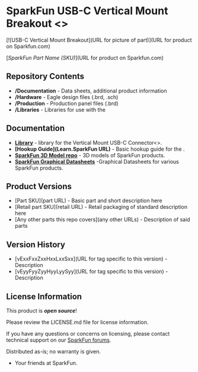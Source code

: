 SparkFun USB-C Vertical Mount Breakout <>
========================================

[![USB-C Vertical Mount Breakout](URL for picture of part)](URL for product on Sparkfun.com)

[*SparkFun Part Name (SKU)*](URL for product on Sparkfun.com)

<This project is a simple breakout board for a USB-C Vertical Mount Breakout connector.>

Repository Contents
-------------------

* **/Documentation** - Data sheets, additional product information
* **/Hardware** - Eagle design files (.brd, .sch)
*   **/Production** - Production panel files (.brd)
* **/Libraries** - Libraries for use with the <USB-C Vertical Mount Breakout>

Documentation
--------------
* **[Library](https://github.com/sparkfun/USB-C_Vertical_Breakout/tree/main/Libraries)** - <EAGLE> library for the Vertical Mount USB-C Connector<>.
* **[Hookup Guide](Learn.SparkFun URL)** - Basic hookup guide for the <PRODUCT NAME>.
* **[SparkFun 3D Model repo](https://github.com/sparkfun/3D_Models)** - 3D models of SparkFun products. 
* **[SparkFun Graphical Datasheets](https://github.com/sparkfun/Graphical_Datasheets)** -Graphical Datasheets for various SparkFun products.

Product Versions
----------------
* [Part SKU](part URL) - Basic part and short description here
* [Retail part SKU](retail URL) - Retail packaging of standard description here
* [Any other parts this repo covers](any other URLs) - Description of said parts

Version History
---------------
* [vExxFxxZxxHxxLxxSxx](URL for tag specific to this version) - Description 
* [vEyyFyyZyyHyyLyySyy](URL for tag specific to this version) - Description

License Information
-------------------

This product is _**open source**_! 

Please review the LICENSE.md file for license information. 

If you have any questions or concerns on licensing, please contact technical support on our [SparkFun forums](https://forum.sparkfun.com/viewforum.php?f=152).

Distributed as-is; no warranty is given.

- Your friends at SparkFun.

_<COLLABORATION CREDIT>_
